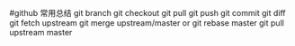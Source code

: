 #github 常用总结
    git branch
    git checkout 
    git pull 
    git push
    git commit
    git diff
    git fetch upstream 
    git merge upstream/master or git rebase master
    git pull upstream master
